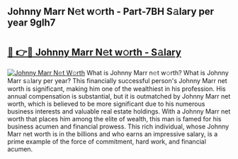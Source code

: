 ## Johnny Marr N𝚎t w𝚘rth - Part-7BH S𝚊lary per year 9glh7

# <h2><a href="http://gc2hgvz.nevu.top/?p=Johnny+Marr">🔗 👉🔴 Johnny Marr N𝚎t w𝚘rth - S𝚊lary</a></h2>

[![Johnny Marr N𝚎t W𝚘rth](https://i.imgur.com/Oavwk0R.jpeg)](http://gc2hgvz.nevu.top/?p=Johnny+Marr)
What is Johnny Marr n𝚎t w𝚘rth? What is Johnny Marr s𝚊lary per year?
This financially successful person's Johnny Marr net worth is significant, making him one of the wealthiest in his profession. His annual compensation is substantial, but it is outmatched by Johnny Marr net worth, which is believed to be more significant due to his numerous business interests and valuable real estate holdings. With a Johnny Marr net worth that places him among the elite of wealth, this man is famed for his business acumen and financial prowess. This rich individual, whose Johnny Marr net worth is in the billions and who earns an impressive salary, is a prime example of the force of commitment, hard work, and financial acumen.
